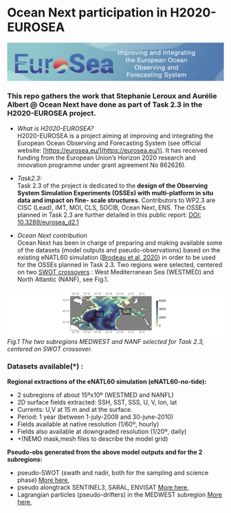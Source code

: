 # Ocean Next participation in H2020-EUROSEA
![H2020-EURSEA](./figs/logoEUROSEA.png)<br>

### This repo gathers the work that Stephanie Leroux and  Aurélie Albert @ Ocean Next  have done as part of Task 2.3 in the H2020-EUROSEA project.

* _What is H2020-EUROSEA?_<br>
H2020-EUROSEA is a project aiming at improving and integrating the European Ocean Observing and Forecasting System  (see official website: [https://eurosea.eu/](https://eurosea.eu/)). It has received funding from the European Union’s Horizon 2020  research and innovation programme under grant agreement No 862626).

* _Task2.3:_<br>
Task 2.3 of the project is dedicated to the __design of the Observing System Simulation Experiments (OSSEs) with multi-platform in situ data and impact on fine- scale structures__. Contributors to WP2.3 are CISC (Lead), IMT, MOI, CLS, SOCIB, Ocean Next, ENS. The OSSEs planned in Task 2.3 are further detailed in this public report: [ DOI: 10.3289/eurosea_d2.1](https://doi.org/10.3289/eurosea_d2.1)

* _Ocean Next contribution_<br>
Ocean Next has been in charge of preparing and making available some of the datasets (model outputs and pseudo-observations) based on the  existing eNATL60 simulation ([Brodeau et al, 2020](http://doi.org/10.5281/zenodo.4032732.)) in order to be used for the OSSEs planned in Task 2.3. Two regions were selected, centered on two [SWOT crossovers](https://www.clivar.org/news/swot-%E2%80%98adopt-crossover%E2%80%99-consortium-has-been-endorsed-clivar) : West Mediterranean Sea (WESTMED) and North Atlantic (NANF), see Fig.1.  

![subregions](./figs/regions2.png)<br>
_Fig.1 The two subregions MEDWEST and NANF selected for Task 2.3, centered on  SWOT crossover._


### Datasets available(*) :

**Regional extractions of  the eNATL60 simulation (eNATL60-no-tide):**

- 2 subregions of about 15ºx10º  (WESTMED and NANFL) 
- 2D surface fields extracted:  SSH, SST, SSS, U, V, lon, lat
- Currents: U,V at 15 m and at the surface.
- Period: 1 year (between 1-july-2009 and 30-june-2010)
- Fields available at native resolution (1/60º, hourly) 
- Fields also available at downgraded resolution (1/20º, daily) 
- +(NEMO mask,mesh files to describe the model grid)

**Pseudo-obs  generated from the above model outputs and for the 2 subregions:**

- pseudo-SWOT (swath and nadir, both for the sampling and science phase) [More here](),
- pseudo alongtrack SENTINEL3,  SARAL, ENVISAT [More here](./nadir_alongtrack.md),
- Lagrangian particles (pseudo-drifters) in the MEDWEST subregion [More here](),
